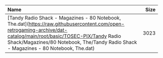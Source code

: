 |Name|Size|
|:---|---:|
|[Tandy Radio Shack - Magazines - 80 Notebook, The.dat](https://raw.githubusercontent.com/open-retrogaming-archive/dat-catalog/main/root/basic/TOSEC-PIX/Tandy Radio Shack/Magazines/80 Notebook, The/Tandy Radio Shack - Magazines - 80 Notebook, The.dat)|3023|
